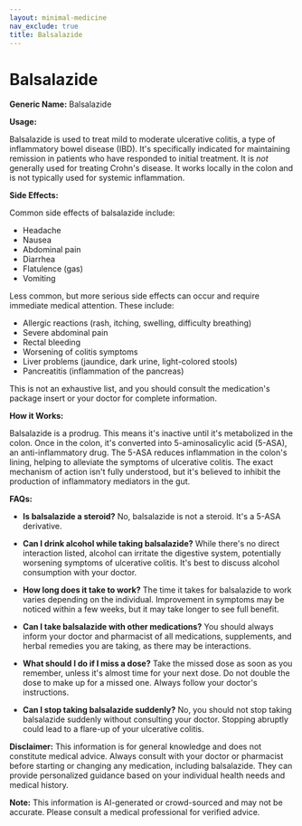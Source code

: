 ```yaml
---
layout: minimal-medicine
nav_exclude: true
title: Balsalazide
---
```


# Balsalazide

**Generic Name:** Balsalazide

**Usage:**

Balsalazide is used to treat mild to moderate ulcerative colitis, a type of inflammatory bowel disease (IBD).  It's specifically indicated for maintaining remission in patients who have responded to initial treatment. It is *not* generally used for treating Crohn's disease.  It works locally in the colon and is not typically used for systemic inflammation.


**Side Effects:**

Common side effects of balsalazide include:

* Headache
* Nausea
* Abdominal pain
* Diarrhea
* Flatulence (gas)
* Vomiting


Less common, but more serious side effects can occur and require immediate medical attention. These include:

* Allergic reactions (rash, itching, swelling, difficulty breathing)
* Severe abdominal pain
* Rectal bleeding
* Worsening of colitis symptoms
* Liver problems (jaundice, dark urine, light-colored stools)
* Pancreatitis (inflammation of the pancreas)


This is not an exhaustive list, and you should consult the medication's package insert or your doctor for complete information.


**How it Works:**

Balsalazide is a prodrug. This means it's inactive until it's metabolized in the colon.  Once in the colon, it's converted into 5-aminosalicylic acid (5-ASA), an anti-inflammatory drug.  The 5-ASA reduces inflammation in the colon's lining, helping to alleviate the symptoms of ulcerative colitis. The exact mechanism of action isn't fully understood, but it's believed to inhibit the production of inflammatory mediators in the gut.


**FAQs:**

* **Is balsalazide a steroid?** No, balsalazide is not a steroid.  It's a 5-ASA derivative.

* **Can I drink alcohol while taking balsalazide?**  While there's no direct interaction listed, alcohol can irritate the digestive system, potentially worsening symptoms of ulcerative colitis.  It's best to discuss alcohol consumption with your doctor.

* **How long does it take to work?**  The time it takes for balsalazide to work varies depending on the individual.  Improvement in symptoms may be noticed within a few weeks, but it may take longer to see full benefit.

* **Can I take balsalazide with other medications?**  You should always inform your doctor and pharmacist of all medications, supplements, and herbal remedies you are taking, as there may be interactions.

* **What should I do if I miss a dose?**  Take the missed dose as soon as you remember, unless it's almost time for your next dose. Do not double the dose to make up for a missed one.  Always follow your doctor's instructions.

* **Can I stop taking balsalazide suddenly?**  No, you should not stop taking balsalazide suddenly without consulting your doctor.  Stopping abruptly could lead to a flare-up of your ulcerative colitis.


**Disclaimer:** This information is for general knowledge and does not constitute medical advice.  Always consult with your doctor or pharmacist before starting or changing any medication, including balsalazide. They can provide personalized guidance based on your individual health needs and medical history.


**Note:** This information is AI-generated or crowd-sourced and may not be accurate. Please consult a medical professional for verified advice.